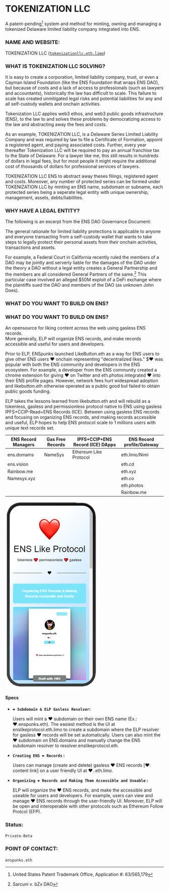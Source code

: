 # TOKENIZATION LLC

A patent-pending[^1] system and method for minting, owning and managing a tokenized Delaware limited liability company integrated into ENS.

### NAME AND WEBSITE:

TOKENIZATION LLC
([`tokenizationllc.eth.limo`]([https://enslikeprotocol.eth.limo](https://app.webhash.com/Links/tokenization)))

### WHAT IS TOKENIZATION LLC SOLVING?

It is easy to create a corporation, limited liability company, trust, or even a Cayman Island Foundation (like the ENS Foundation that wraps ENS DAO), but because of costs and a lack of access to professionals (such as lawyers and accountants), historically the law has difficult to scale.  This failure to scale has created unmitigated legal risks and potential liabilities for any and all self-custody wallets and onchain activities. 

Tokenization LLC applies web3 ethos, and web3 public goods infrastructure (ENS), to the law to and solves these problems by democratizing access to the law and abstracting away the fees and costs.

As an example, TOKENIZATION LLC, is a Delaware Series Limited Liability Company and was required by law to file a Certificate of Formation, appoint a registered agent, and paying associated costs.  Further, every year thereafter Tokenization LLC will be required to pay an annual franchise tax to the State of Delaware.  For a lawyer like me, this still results in hundreds of dollars in legal fees, but for most people it might require the additional cost of thousands of dollars for professional services of lawyers.

TOKENIZATION LLC  ENS to abstract away theses filings, registered agent and costs.  Moreover, any number of protected series can be formed under TOKENIZATION LLC by minting an ENS name, subdomain or subname, each protected series being a seperate legal entity with unique ownership, management, assets, debts/liabilities.   

### WHY HAVE A LEGAL ENTITY?

The following is an excerpt from the ENS DAO Governance Document:


The general rationale for limited liability protections is applicable to anyone and everyone transacting from a self-custody wallet that wants to take steps to legally protect their personal assets from their onchain activities, transactions and assets.  

For example, a Federal Court in California recently ruled the members of a DAO may be jointly and serverly liable for the damages of the DAO under the theory a DAO without a legal entity creates a General Partnership and the members are all considered General Partners of the same.[^2]  This particular case involved an alleged $50M exploit of a DeFi exchange where the plaintiffs sued the DAO and members of the DAO (as unknown John Does).

### WHAT DO YOU WANT TO BUILD ON ENS?




### WHAT DO YOU WANT TO BUILD ON ENS?

An opensource for liking content across the web using gasless ENS records.  
More generally, ELP will organize ENS records, and make records accessible 
and useful for users and developers.

Prior to ELP, ENSpunks launched LikeButton.eth as a way for ENS users to give other ENS users ❤️ onchain representing "decentralized likes." $❤️ was popular with both the ENS community and developers in the ENS ecosystem.  For example, a developer from the ENS community created a chrome extension for giving ❤️ on Twitter and eth.photos integrated ❤️ into their ENS profile pages.  However, network fees hurt widespread adoption and likebutton.eth otherwise operated as a public good but failed to obtain public goods funding. 

ELP takes the lessons learned from likebutton.eth and will rebuild as a tokenless, gasless and permissionless protocol native to ENS using gasless IPFS+CCIP-Read+ENS Records (ICE).  Between using gasless ENS records and focusing on organizing ENS records, and making records accessible and useful, ELP hopes to help ENS protocol scale to 1 millions users with unique text records set. 

| ENS Record Managers      | Gas Free Records | IPFS+CCIP+ENS Record (ICE) DApps      | ENS Record profile/Gateway|
| ----------- | ----------- | ----------- | ----------- |
| ens.domains      | NameSys       | Ethereum Like Protocol      | eth.limo/Nimi      |
| ens.vision   |       |     | eth.cd       |
| Rainbow.me     |        |       | eth.xyz       |
| Namesys.xyz   |         |       | eth.co       |
|      |        |       | eth.photos       |
|   |       |       | Rainbow.me       |

![ELP Homepage](https://raw.githubusercontent.com/ENSpunks/ENSLikeProtocol/main/iphone%20homepage%20(github).png)


#### Specs 

- **`❤️ Subdomain & ELP Gasless Resolver`:** 
   
   Users will mint a ❤️ subdomain on their own ENS name (Ex.: ❤️.enspunks.eth).  The easiest method is the UI at enslikeprotocol.eth.limo to create a subdomain where the ELP resolver for gasless ❤️ records will be set automatically.  Users can also mint the ❤️ subdomain on ENS.domains and manually change the ENS subdomain resolver to resolver.enslikeprotocol.eth.  

- **`Creating ENS ❤️ Records` :**  

   Users can manage (create and delete) gasless ❤️ ENS records [❤️: content link]  on a user friendly UI at ❤️.<user>.eth.limo. 

- **`Organizing ❤️ Records and Making Them Accessible and Useable` :**

  ELP will organize the ❤️ ENS records, and make the accessible and useable for users and developers. For example, users can view and manage ❤️ ENS records through the user-friendly UI.  Moreover, ELP will be open and interoperable with other protocols such as Ethereum Follow Protcol (EFP).  

### Status:

`Private-Beta` 

### POINT OF CONTACT:

`enspunks.eth` 

[^1]: United States Patent Trademark Office, Application #: 63/565,179

[^2]: Sarcuni v. bZx DAO
